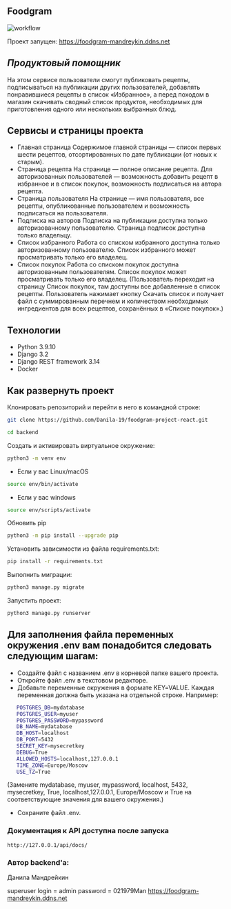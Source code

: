 ## Foodgram

![workflow](https://github.com/mikhailsoldatkin/foodgram-project-react/actions/workflows/foodgram_workflow.yml/badge.svg)

Проект запущен: https://foodgram-mandreykin.ddns.net


## _Продуктовый помощник_
На этом сервисе пользователи смогут публиковать рецепты, подписываться на публикации других пользователей, добавлять понравившиеся рецепты в список «Избранное», а перед походом в магазин скачивать сводный список продуктов, необходимых для приготовления одного или нескольких выбранных блюд.

## Сервисы и страницы проекта

- Главная страница
Содержимое главной страницы — список первых шести рецептов, отсортированных по дате публикации (от новых к старым). 
- Страница рецепта
На странице — полное описание рецепта. Для авторизованных пользователей — возможность добавить рецепт в избранное и в список покупок, возможность подписаться на автора рецепта.
- Страница пользователя
На странице — имя пользователя, все рецепты, опубликованные пользователем и возможность подписаться на пользователя.
- Подписка на авторов
Подписка на публикации доступна только авторизованному пользователю. Страница подписок доступна только владельцу.
- Список избранного
Работа со списком избранного доступна только авторизованному пользователю. Список избранного может просматривать только его владелец.
- Список покупок
Работа со списком покупок доступна авторизованным пользователям. Список покупок может просматривать только его владелец. 
(Пользователь переходит на страницу Список покупок, там доступны все добавленные в список рецепты. Пользователь нажимает кнопку Скачать список и получает файл с суммированным перечнем и количеством необходимых ингредиентов для всех рецептов, сохранённых в «Списке покупок».)

## Технологии
- Python 3.9.10
- Django 3.2
- Django REST framework 3.14
- Docker


## Как развернуть проект

Клонировать репозиторий и перейти в него в командной строке:

```sh
git clone https://github.com/Danila-19/foodgram-project-react.git

cd backend

```

Cоздать и активировать виртуальное окружение:

```sh
python3 -m venv env 
```
- Если у вас Linux/macOS
```sh
source env/bin/activate 
```
- Если у вас windows
```sh
source env/scripts/activate 
```
Обновить pip
```sh
python3 -m pip install --upgrade pip 
```
Установить зависимости из файла requirements.txt:
```sh
pip install -r requirements.txt 
```
Выполнить миграции:
```sh
python3 manage.py migrate 
```
Запустить проект:
```sh
python3 manage.py runserver 
```

## Для заполнения файла переменных окружения .env вам понадобится следовать следующим шагам:
- Создайте файл с названием .env в корневой папке вашего проекта.
- Откройте файл .env в текстовом редакторе.
- Добавьте переменные окружения в формате KEY=VALUE. Каждая переменная должна быть указана на отдельной строке. Например:
```sh
   POSTGRES_DB=mydatabase
   POSTGRES_USER=myuser
   POSTGRES_PASSWORD=mypassword
   DB_NAME=mydatabase
   DB_HOST=localhost
   DB_PORT=5432
   SECRET_KEY=mysecretkey
   DEBUG=True
   ALLOWED_HOSTS=localhost,127.0.0.1
   TIME_ZONE=Europe/Moscow
   USE_TZ=True
```
(Замените mydatabase, myuser, mypassword, localhost, 5432, mysecretkey, True, localhost,127.0.0.1, Europe/Moscow и True на соответствующие значения для вашего окружения.)
- Сохраните файл .env.

### Документация к API доступна после запуска

```url
http://127.0.0.1/api/docs/
```

### Автор backend'а:

Данила Мандрейкин


superuser
login = admin
password = 021979Man
https://foodgram-mandreykin.ddns.net